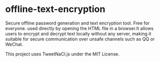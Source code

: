# offline-text-encryption
Secure offline password generation and text encryption tool. Free for everyone.
used directly by opening the HTML file in a browser.It allows users to encrypt and decrypt text locally without any server, making it suitable for secure communication over unsafe channels such as QQ or WeChat.

This project uses TweetNaCl.js under the MIT License.
